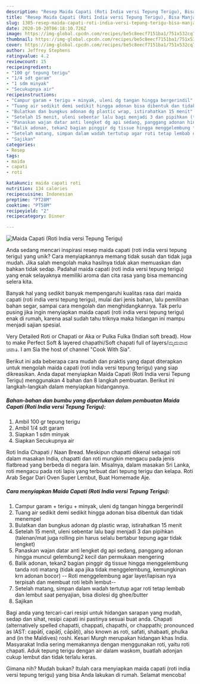 ```yaml
---
description: "Resep Maida Capati (Roti India versi Tepung Terigu), Bisa Manjain Lidah"
title: "Resep Maida Capati (Roti India versi Tepung Terigu), Bisa Manjain Lidah"
slug: 1305-resep-maida-capati-roti-india-versi-tepung-terigu-bisa-manjain-lidah
date: 2020-10-20T06:18:10.726Z
image: https://img-global.cpcdn.com/recipes/be5c8eecf7151ba1/751x532cq70/maida-capati-roti-india-versi-tepung-terigu-foto-resep-utama.jpg
thumbnail: https://img-global.cpcdn.com/recipes/be5c8eecf7151ba1/751x532cq70/maida-capati-roti-india-versi-tepung-terigu-foto-resep-utama.jpg
cover: https://img-global.cpcdn.com/recipes/be5c8eecf7151ba1/751x532cq70/maida-capati-roti-india-versi-tepung-terigu-foto-resep-utama.jpg
author: Jeffrey Stephens
ratingvalue: 4.2
reviewcount: 15
recipeingredient:
- "100 gr tepung terigu"
- "1/4 sdt garam"
- "1 sdm minyak"
- "Secukupnya air"
recipeinstructions:
- "Campur garam + terigu + minyak, uleni dg tangan hingga bergerindil"
- "Tuang air sedikit demi sedikit hingga adonan bisa dibentuk dan tidak menempel"
- "Bulatkan dan bungkus adonan dg plastic wrap, istirahatkan 15 menit"
- "Setelah 15 menit, uleni sebentar lalu bagi menjadi 3 dan pipihkan (talenan/mat juga rolling pin harus selalu bertabur tepung agar tidak lengket)"
- "Panaskan wajan datar anti lengket dg api sedang, panggang adonan hingga muncul gelembung2 kecil dan permukaan mengering"
- "Balik adonan, tekan2 bagian pinggir dg tissue hingga menggelembung tanda roti matang (tidak apa jika tidak menggelembung, kemungkinan krn adonan bocor) -- Roti menggelembung agar layer/lapisan nya terpisah dan membuat roti lebih lembut--"
- "Setelah matang, simpan dalam wadah tertutup agar roti tetap lembab dan lembut saat penyajian, bisa diolesi dg ghee/butter"
- "Sajikan"
categories:
- Resep
tags:
- maida
- capati
- roti

katakunci: maida capati roti 
nutrition: 134 calories
recipecuisine: Indonesian
preptime: "PT28M"
cooktime: "PT58M"
recipeyield: "2"
recipecategory: Dinner

---
```



![Maida Capati (Roti India versi Tepung Terigu)](https://img-global.cpcdn.com/recipes/be5c8eecf7151ba1/751x532cq70/maida-capati-roti-india-versi-tepung-terigu-foto-resep-utama.jpg)

Anda sedang mencari inspirasi resep maida capati (roti india versi tepung terigu) yang unik? Cara menyiapkannya memang tidak susah dan tidak juga mudah. Jika salah mengolah maka hasilnya tidak akan memuaskan dan bahkan tidak sedap. Padahal maida capati (roti india versi tepung terigu) yang enak selayaknya memiliki aroma dan cita rasa yang bisa memancing selera kita.

Banyak hal yang sedikit banyak mempengaruhi kualitas rasa dari maida capati (roti india versi tepung terigu), mulai dari jenis bahan, lalu pemilihan bahan segar, sampai cara mengolah dan menghidangkannya. Tak perlu pusing jika ingin menyiapkan maida capati (roti india versi tepung terigu) enak di rumah, karena asal sudah tahu triknya maka hidangan ini mampu menjadi sajian spesial.

Very Detailed Roti or Chapati or Aka or Pulka Fulka (Indian soft bread). How to make Perfect Soft &amp; layered chapathi/Soft chapati full of layers/ಮೃದುವಾದ ಚಪಾತಿ. I am Sia the host of channel &#34;Cook With Sia&#34;.


Berikut ini ada beberapa cara mudah dan praktis yang dapat diterapkan untuk mengolah maida capati (roti india versi tepung terigu) yang siap dikreasikan. Anda dapat menyiapkan Maida Capati (Roti India versi Tepung Terigu) menggunakan 4 bahan dan 8 langkah pembuatan. Berikut ini langkah-langkah dalam menyiapkan hidangannya.

<!--inarticleads1-->

##### Bahan-bahan dan bumbu yang diperlukan dalam pembuatan Maida Capati (Roti India versi Tepung Terigu):

1. Ambil 100 gr tepung terigu
1. Ambil 1/4 sdt garam
1. Siapkan 1 sdm minyak
1. Siapkan Secukupnya air


Roti India Chapati / Naan Bread. Meskipun chapatti dikenal sebagai roti dalam masakan India, chapatti dan roti mungkin mengacu pada jenis flatbread yang berbeda di negara lain. Misalnya, dalam masakan Sri Lanka, roti mengacu pada roti lapis yang terbuat dari tepung terigu dan kelapa. Roti Arab Segar Dari Oven Super Lembut, Buat Homemade Aje. 

<!--inarticleads2-->

##### Cara menyiapkan Maida Capati (Roti India versi Tepung Terigu):

1. Campur garam + terigu + minyak, uleni dg tangan hingga bergerindil
1. Tuang air sedikit demi sedikit hingga adonan bisa dibentuk dan tidak menempel
1. Bulatkan dan bungkus adonan dg plastic wrap, istirahatkan 15 menit
1. Setelah 15 menit, uleni sebentar lalu bagi menjadi 3 dan pipihkan (talenan/mat juga rolling pin harus selalu bertabur tepung agar tidak lengket)
1. Panaskan wajan datar anti lengket dg api sedang, panggang adonan hingga muncul gelembung2 kecil dan permukaan mengering
1. Balik adonan, tekan2 bagian pinggir dg tissue hingga menggelembung tanda roti matang (tidak apa jika tidak menggelembung, kemungkinan krn adonan bocor) -- Roti menggelembung agar layer/lapisan nya terpisah dan membuat roti lebih lembut--
1. Setelah matang, simpan dalam wadah tertutup agar roti tetap lembab dan lembut saat penyajian, bisa diolesi dg ghee/butter
1. Sajikan


Bagi anda yang tercari-cari resipi untuk hidangan sarapan yang mudah, sedap dan sihat, resipi capati ini pastinya sesuai buat anda. Chapati (alternatively spelled chapatti, chappati, chapathi, or chappathi; pronounced as IAST: capātī, capāṭī, cāpāṭi), also known as roti, safati, shabaati, phulka and (in the Maldives) roshi. Kesari Murgh merupakan hidangan khas India. Masyarakat India sering memakannya dengan menggunakan roti, yaitu roti chapati. Aduk tepung terigu dengan air dalam waskom, buatlah adonjan cukup lembut dan tidak terlalu keras. 

Gimana nih? Mudah bukan? Itulah cara menyiapkan maida capati (roti india versi tepung terigu) yang bisa Anda lakukan di rumah. Selamat mencoba!
